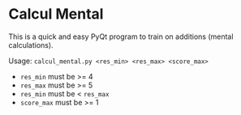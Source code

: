# Calcul Mental

This is a quick and easy PyQt program to train on additions (mental calculations).

Usage: `calcul_mental.py <res_min> <res_max> <score_max>`
- `res_min` must be >= 4
- `res_max` must be >= 5
- `res_min` must be < `res_max`
- `score_max` must be >= 1
